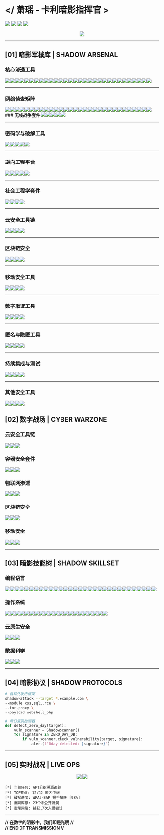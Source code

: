 # </ 萧瑶 - 卡利暗影指挥官 >
![](https://img.shields.io/badge/KALI_2023.4-PURPLE_OPERATIVE-8A2BE2?style=for-the-badge&logo=kali-linux&logoColor=white)
![](https://img.shields.io/badge/SECURITY-LEVEL_BLACK-000000?style=for-the-badge&logo=securityscorecard)
![](https://img.shields.io/badge/APT-HUNTER-FF0000?style=for-the-badge&logo=antivirus)
![](https://img.shields.io/badge/THREAT--CON-DELTA-8A2BE2?style=for-the-badge&logo=hackerone)

<div align="center">
  <img src="https://github-profile-trophy.vercel.app/?username=xiaoyao&theme=radical&no-frame=true&row=1&column=7" />
</div>

---

## [01] 暗影军械库 | SHADOW ARSENAL
### **核心渗透工具** 
<img src="https://img.shields.io/badge/Metasploit-E34F26?logo=metasploit&logoColor=white" /><img src="https://img.shields.io/badge/Cobalt_Strike-FF6F00?logo=cobaltstrike" /><img src="https://img.shields.io/badge/Sqlmap-FFA500?logo=sqlmap" /><img src="https://img.shields.io/badge/Burp_Suite-FF6347?logo=burp-suite" /><img src="https://img.shields.io/badge/Responder-8A2BE2?logo=terminal" /><img src="https://img.shields.io/badge/BeEF-FF0000?logo=beef" /><img src="https://img.shields.io/badge/Armitage-00BFFF?logo=armitage" /><img src="https://img.shields.io/badge/Netsparker-4B0082?logo=netsparker" /><img src="https://img.shields.io/badge/OWASP_ZAP-8B0000?logo=owasp-zap" /><img src="https://img.shields.io/badge/Nessus-00FF00?logo=tenable" /><img src="https://img.shields.io/badge/Nexpose-228B22?logo=rapid7" /><img src="https://img.shields.io/badge/Canvas-FF4500?logo=immunitysec" /><img src="https://img.shields.io/badge/Core_Impact-000080?logo=core-security" /><img src="https://img.shields.io/badge/PowerSploit-8A2BE2?logo=powershell" /><img src="https://img.shields.io/badge/Empire-FFD700?logo=empire" /><img src="https://img.shields.io/badge/Veil-Framework-808080?logo=veil" /><img src="https://img.shields.io/badge/Commix-00FFFF?logo=commix" /><img src="https://img.shields.io/badge/W3af-4B275F?logo=w3af" /><img src="https://img.shields.io/badge/Arachni-9999FF?logo=arachni" /><img src="https://img.shields.io/badge/WebInspect-008080?logo=hp" /><img src="https://img.shields.io/badge/AppScan-8A2BE2?logo=hcl" /><img src="https://img.shields.io/badge/Acunetix-00FF00?logo=acunetix" /><img src="https://img.shields.io/badge/BeEF_XSS-FF0000?logo=beef" /><img src="https://img.shields.io/badge/NetRipper-FF6F00?logo=netripper" /><img src="https://img.shields.io/badge/Responder_LLMNR-8B008B?logo=responder" /><img src="https://img.shields.io/badge/DeathStar-000000?logo=death-star" /><img src="https://img.shields.io/badge/BloodHound-FF6347?logo=bloodhound" /><img src="https://img.shields.io/badge/LaZagne-00BFFF?logo=lazagne" /><img src="https://img.shields.io/badge/Mimikatz-228B22?logo=mimikatz" /><img src="https://img.shields.io/badge/Responder_SMB-8A2BE2?logo=smb" />

---

### **网络侦查矩阵** 
<img src="https://img.shields.io/badge/Nmap-0E8A16?logo=nmap" /><img src="https://img.shields.io/badge/Masscan-00FF00?logo=network" /><img src="https://img.shields.io/badge/Zenmap-228B22?logo=zenmap" /><img src="https://img.shields.io/badge/Netdiscover-8B0000?logo=gnu-netcat" /><img src="https://img.shields.io/badge/Shodan-000000?logo=shodan" /><img src="https://img.shields.io/badge/Recon--ng-8A2BE2?logo=recon-ng" /><img src="https://img.shields.io/badge/SpiderFoot-FF4500?logo=spiderfoot" /><img src="https://img.shields.io/badge/Maltego-4B0082?logo=maltego" /><img src="https://img.shields.io/badge/theHarvester-000080?logo=theharvester" /><img src="https://img.shields.io/badge/Amass-8A2BE2?logo=amass" /><img src="https://img.shields.io/badge/Sublist3r-FFD700?logo=sublist3r" /><img src="https://img.shields.io/badge/DNSenum-808080?logo=dns" /><img src="https://img.shields.io/badge/DNSrecon-00FFFF?logo=dns" /><img src="https://img.shields.io/badge/FOCA-4B275F?logo=foca" /><img src="https://img.shields.io/badge/ARIN-9999FF?logo=arin" /><img src="https://img.shields.io/badge/RIPE-008080?logo=ripe" /><img src="https://img.shields.io/badge/Whois-8A2BE2?logo=whois" /><img src="https://img.shields.io/badge/WhatWeb-00FF00?logo=whatweb" /><img src="https://img.shields.io/badge/WafW00f-FF0000?logo=wafw00f" /><img src="https://img.shields.io/badge/GoBuster-FF6F00?logo=gobuster" /><img src="https://img.shields.io/badge/DirBuster-8B008B?logo=dirbuster" /><img src="https://img.shields.io/badge/Httprobe-000000?logo=httprobe" /><img src="https://img.shields.io/badge/Naabu-FF6347?logo=naabu" /><img src="https://img.shields.io/badge/CloudMapper-00BFFF?logo=cloudmapper" /><img src="https://img.shields.io/badge/Aquatone-228B22?logo=aquatone" /><img src="https://img.shields.io/badge/Censys-8A2BE2?logo=censys" /><img src="https://img.shields.io/badge/CloudFrontier-00FF00?logo=cloudfrontier" /><img src="https://img.shields.io/badge/CloudSnare-FF4500?logo=cloudsnare" /><img src="https://img.shields.io/badge/CloudSploit-4B0082?logo=cloudsploit" /><img src="https://img.shields.io/badge/CloudTracker-000080?logo=cloudtracker" />### **无线战争套件** 
<img src="https://img.shields.io/badge/Aircrack--ng-8B008B?logo=wifi" /><img src="https://img.shields.io/badge/Reaver-FF4500?logo=raspberry-pi" /><img src="https://img.shields.io/badge/Wifite-4B0082?logo=gnu" /><img src="https://img.shields.io/badge/Kismet-000080?logo=signal" /><img src="https://img.shields.io/badge/Fern_Wifi_Cracker-228B22?logo=fern" />

---

### **密码学与破解工具** 
<img src="https://img.shields.io/badge/JohnTheRipper-FFD700?logo=john-the-ripper" /><img src="https://img.shields.io/badge/Hashcat-00BFFF?logo=hashicorp" /><img src="https://img.shields.io/badge/Crunch-808080?logo=terminal" /><img src="https://img.shields.io/badge/RainbowCrack-00FFFF?logo=rainbow" /><img src="https://img.shields.io/badge/Hydra-FF6347?logo=hydra" />

---

### **逆向工程平台** 
<img src="https://img.shields.io/badge/Ghidra-4B275F?logo=ghidra" /><img src="https://img.shields.io/badge/IDA_Pro-9999FF?logo=ida-pro" /><img src="https://img.shields.io/badge/Radare2-008080?logo=radare2" /><img src="https://img.shields.io/badge/Binary_Ninja-8A2BE2?logo=binary-ninja" /><img src="https://img.shields.io/badge/Immunity_Debugger-00FF00?logo=immunity-debugger" />

---

### **社会工程学套件** 
<img src="https://img.shields.io/badge/SEToolkit-8A2BE2?logo=shell" /><img src="https://img.shields.io/badge/King_Phisher-FF4500?logo=king-phisher" /><img src="https://img.shields.io/badge/Gophish-00FF00?logo=gophish" /><img src="https://img.shields.io/badge/Evilginx2-000000?logo=nginx" />

---

### **云安全工具链** 
<img src="https://img.shields.io/badge/Pacu-FF6F00?logo=amazon-aws" /><img src="https://img.shields.io/badge/Cloudsploit-00BFFF?logo=cloudsploit" /><img src="https://img.shields.io/badge/ScoutSuite-228B22?logo=scoutsuite" /><img src="https://img.shields.io/badge/S3Scanner-8A2BE2?logo=amazon-s3" />

---

### **区块链安全** 
<img src="https://img.shields.io/badge/Mythril-000000?logo=mythril" /><img src="https://img.shields.io/badge/Slither-8A2BE2?logo=slither" /><img src="https://img.shields.io/badge/Ethlint-00BFFF?logo=ethereum" /><img src="https://img.shields.io/badge/Octopus-FF4500?logo=octopus-deploy" />

---

### **移动安全工具** 
<img src="https://img.shields.io/badge/MobSF-FF6F00?logo=mobsf" /><img src="https://img.shields.io/badge/Frida-000000?logo=frida" /><img src="https://img.shields.io/badge/APKTool-00FF00?logo=android" /><img src="https://img.shields.io/badge/Jadx-8A2BE2?logo=jadx" />

---

### **数字取证工具** 
<img src="https://img.shields.io/badge/Autopsy-228B22?logo=autopsy" /><img
src="https://img.shields.io/badge/Volatility-00BFFF?logo=volatility" /><img src="https://img.shields.io/badge/Binwalk-FF4500?logo=binary" /><img src="https://img.shields.io/badge/Foremost-8B0000?logo=file" />

---

### **匿名与隐匿工具** 
<img src="https://img.shields.io/badge/Tor-7D4698?logo=tor-project" /><img src="https://img.shields.io/badge/Proxychains-8A2BE2?logo=link" /><img src="https://img.shields.io/badge/Anonsurf-4B0082?logo=anonymous" /><img src="https://img.shields.io/badge/Macchanger-000080?logo=apple" />

---

### **持续集成与测试** 
<img src="https://img.shields.io/badge/Travis_CI-3EAAAF?logo=travis-ci" /><img src="https://img.shields.io/badge/Codecov-F01F7A?logo=codecov" /><img src="https://img.shields.io/badge/Jest-C21325?logo=jest" /><img src="https://img.shields.io/badge/Mocha-8A2BE2?logo=mocha" />

---

### **其他安全工具** 
<img src="https://img.shields.io/badge/Wireshark-1679A7?logo=wireshark" /><img src="https://img.shields.io/badge/Zeek-FF0000?logo=zeek" /><img src="https://img.shields.io/badge/Snort-8A2BE2?logo=snort" /><img src="https://img.shields.io/badge/OSSEC-228B22?logo=ossec" />

## [02] 数字战场 | CYBER WARZONE

### 云安全工具链
<img src="https://img.shields.io/badge/Pacu-FF6F00?style=flat-square&logo=amazon-aws" /><img src="https://img.shields.io/badge/Cloudsploit-00BFFF?style=flat-square&logo=cloudsploit" /><img src="https://img.shields.io/badge/ScoutSuite-228B22?style=flat-square&logo=scoutsuite" />

### 容器安全套件
<img src="https://img.shields.io/badge/Trivy-00FFFF?style=flat-square&logo=trivy" /><img src="https://img.shields.io/badge/Clair-8A2BE2?style=flat-square&logo=clair" /><img src="https://img.shields.io/badge/Docker_Bench-00BFFF?style=flat-square&logo=docker" />

### 物联网渗透
<img src="https://img.shields.io/badge/Routersploit-FF0000?style=flat-square&logo=routersploit" /><img src="https://img.shields.io/badge/ATSCAN-8A2BE2?style=flat-square&logo=atscan" /><img src="https://img.shields.io/badge/IoT_Seeker-00FF00?style=flat-square&logo=iot" />

### 区块链安全
<img src="https://img.shields.io/badge/Mythril-000000?style=flat-square&logo=mythril" /><img src="https://img.shields.io/badge/Slither-8A2BE2?style=flat-square&logo=slither" /><img src="https://img.shields.io/badge/Ethlint-00BFFF?style=flat-square&logo=ethereum" />

### 移动安全
<img src="https://img.shields.io/badge/MobSF-FF6F00?style=flat-square&logo=mobsf" /><img src="https://img.shields.io/badge/Frida-000000?style=flat-square&logo=frida" /><img src="https://img.shields.io/badge/APKTool-00FF00?style=flat-square&logo=android" />

---

## [03] 暗影技能树 | SHADOW SKILLSET

### 编程语言
<img src="https://img.shields.io/badge/Python-3776AB?style=flat-square&logo=python" /><img src="https://img.shields.io/badge/Go-00ADD8?style=flat-square&logo=go" /><img src="https://img.shields.io/badge/Rust-000000?style=flat-square&logo=rust" /><img src="https://img.shields.io/badge/C-00599C?style=flat-square&logo=c" /><img src="https://img.shields.io/badge/Assembly-6E4C13?style=flat-square&logo=assembly" /><img src="https://img.shields.io/badge/Java-007396?style=flat-square&logo=java" /><img src="https://img.shields.io/badge/JavaScript-F7DF1E?style=flat-square&logo=javascript" /><img src="https://img.shields.io/badge/C++-00599C?style=flat-square&logo=c-plus-plus" /><img src="https://img.shields.io/badge/C#-239120?style=flat-square&logo=c-sharp" /><img src="https://img.shields.io/badge/Ruby-CC342D?style=flat-square&logo=ruby" /><img src="https://img.shields.io/badge/Swift-FFAC1C?style=flat-square&logo=swift" /><img src="https://img.shields.io/badge/Kotlin-7F52FF?style=flat-square&logo=kotlin" /><img src="https://img.shields.io/badge/PHP-777777?style=flat-square&logo=php" /><img src="https://img.shields.io/badge/Perl-39457E?style=flat-square&logo=perl" /><img src="https://img.shields.io/badge/R-276DC3?style=flat-square&logo=r-project" /><img src="https://img.shields.io/badge/TypeScript-3178C6?style=flat-square&logo=typescript" /><img src="https://img.shields.io/badge/Dart-0175C2?style=flat-square&logo=dart" /><img src="https://img.shields.io/badge/Lua-3B82F6?style=flat-square&logo=lua" /><img src="https://img.shields.io/badge/Shell-89E051?style=flat-square&logo=gnu" /><img src="https://img.shields.io/badge/Zig-7DCFFD?style=flat-square&logo=zig" /><img src="https://img.shields.io/badge/Nim-1D334C?style=flat-square&logo=nim" /><img src="https://img.shields.io/badge/Crystal-00B8DB?style=flat-square&logo=crystal-lang" /><img src="https://img.shields.io/badge/Vlang-000000?style=flat-square&logo=vlang" /><img src="https://img.shields.io/badge/Clojure-591482?style=flat-square&logo=clojure" /><img src="https://img.shields.io/badge/Haskell-5E5086?style=flat-square&logo=haskell" /><img src="https://img.shields.io/badge/OCaml-3465A1?style=flat-square&logo=ocaml" /><img src="https://img.shields.io/badge/Julia-19804F?style=flat-square&logo=julia" /><img src="https://img.shields.io/badge/Elixir-86735E?style=flat-square&logo=elixir" /><img src="https://img.shields.io/badge/Groovy-5AA55A?style=flat-square&logo=groovy" /><img src="https://img.shields.io/badge/Scala-585858?style=flat-square&logo=scala" /><img src="https://img.shields.io/badge/PowerShell-007ACC?style=flat-square&logo=powershell" />
### 操作系统
<img src="https://img.shields.io/badge/Kali_Linux-557C94?style=flat-square&logo=kali-linux" /><img src="https://img.shields.io/badge/Parrot_Security-FF0000?style=flat-square&logo=parrot-security" /><img src="https://img.shields.io/badge/BlackArch-000000?style=flat-square&logo=blackarch" /><img src="https://img.shields.io/badge/Ubuntu-E95420?style=flat-square&logo=ubuntu" /><img src="https://img.shields.io/badge/Debian-D94A38?style=flat-square&logo=debian" /><img src="https://img.shields.io/badge/Fedora-0057AE?style=flat-square&logo=fedora" /><img src="https://img.shields.io/badge/Arch_Linux-000000?style=flat-square&logo=arch-linux" /><img src="https://img.shields.io/badge/Windows-0078D7?style=flat-square&logo=windows" /><img src="https://img.shields.io/badge/macOS-7B68EE?style=flat-square&logo=apple" /><img src="https://img.shields.io/badge/Linux_Mint-3E8BBA?style=flat-square&logo=linux-mint" /><img src="https://img.shields.io/badge/CentOS-002F5C?style=flat-square&logo=centos" /><img src="https://img.shields.io/badge/openSUSE-4FC4E0?style=flat-square&logo=opensuse" /><img src="https://img.shields.io/badge/FreeBSD-003868?style=flat-square&logo=freebsd" /><img src="https://img.shields.io/badge/UOS-3399FF?style=flat-square&logo=uos" /><img src="https://img.shields.io/badge/银河麒麟-002E63?style=flat-square&logo=kylin" /><img src="https://img.shields.io/badge/鸿蒙-HarmonyOS-1D78FF?style=flat-square&logo=harmonyos" /><img src="https://img.shields.io/badge/openEuler-000000?style=flat-square&logo=open-euler" /><img src="https://img.shields.io/badge/AliOS-369BFF?style=flat-square&logo=alios" /><img src="https://img.shields.io/badge/PhoenixOS-FF0000?style=flat-square&logo=phoenixos" /><img src="https://img.shields.io/badge/Android-1976D2?style=flat-square&logo=android" /><img src="https://img.shields.io/badge/iOS-007AFF?style=flat-square&logo=ios" />
### 云原生安全
<img src="https://img.shields.io/badge/Kubernetes-326CE5?style=flat-square&logo=kubernetes" /><img src="https://img.shields.io/badge/Helm-0F1689?style=flat-square&logo=helm" /><img src="https://img.shields.io/badge/Ansible-EE0000?style=flat-square&logo=ansible" />

### 数据科学
<img src="https://img.shields.io/badge/Pandas-150458?style=flat-square&logo=pandas" /><img src="https://img.shields.io/badge/NumPy-013243?style=flat-square&logo=numpy" /><img src="https://img.shields.io/badge/Matplotlib-11557C?style=flat-square&logo=matplotlib" />

---

## [04] 暗影协议 | SHADOW PROTOCOLS

```bash
# 自动化攻击框架
shadow-attack --target *.example.com \
--module xss,sqli,rce \
--tor-proxy \
--payload webshell_php
```

```python
# 零日漏洞检测器
def detect_zero_day(target):
    vuln_scanner = ShadowScanner()
    for signature in ZERO_DAY_DB:
        if vuln_scanner.check_vulnerability(target, signature):
            alert(f"0day detected: {signature}")
```

---

## [05] 实时战况 | LIVE OPS

<div align="center">
  <img src="https://github-readme-stats.vercel.app/api?username=ADA-XiaoYao&show_icons=true&theme=radical" />
  <img src="https://github-readme-streak-stats.herokuapp.com/?user=ADA-XiaoYao&theme=radical" />
</div>

```
[*] 当前任务: APT组织溯源追踪
[*] TOR节点: 12/12 匿名中继
[*] 破解进度: WPA3-EAP 握手捕获 [98%]
[*] 漏洞库存: 23个未公开漏洞
[*] 蜜罐网络: 捕获17次入侵尝试
```

---

**// 在数字的阴影中，我们即是光明 //**  
**// END OF TRANSMISSION //**
